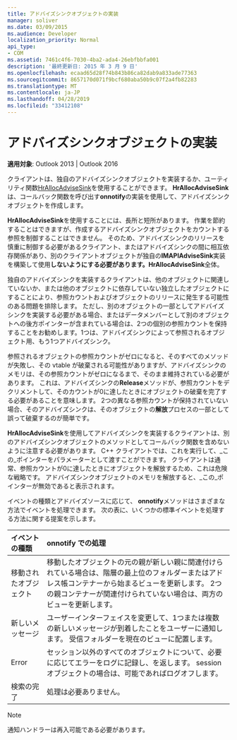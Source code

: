 ```yaml
---
title: アドバイズシンクオブジェクトの実装
manager: soliver
ms.date: 03/09/2015
ms.audience: Developer
localization_priority: Normal
api_type:
- COM
ms.assetid: 7461c4f6-7030-4ba2-ada4-26ebfbbfa001
description: '最終更新日: 2015 年 3 月 9 日'
ms.openlocfilehash: ecaad65d28f74b843b86ca82dab9a833ade77363
ms.sourcegitcommit: 8657170d071f9bcf680aba50b9c07f2a4fb82283
ms.translationtype: MT
ms.contentlocale: ja-JP
ms.lasthandoff: 04/28/2019
ms.locfileid: "33412108"
---
```

# <a name="implementing-an-advise-sink-object"></a>アドバイズシンクオブジェクトの実装

  
  
**適用対象**: Outlook 2013 | Outlook 2016 
  
クライアントは、独自のアドバイズシンクオブジェクトを実装するか、ユーティリティ関数[HrAllocAdviseSink](hrallocadvisesink.md)を使用することができます。 **HrAllocAdviseSink**は、コールバック関数を呼び出す**onnotify**の実装を使用して、アドバイズシンクオブジェクトを作成します。 
  
**HrAllocAdviseSink**を使用することには、長所と短所があります。 作業を節約することはできますが、作成するアドバイズシンクオブジェクトをカウントする参照を制御することはできません。 そのため、アドバイズシンクのリリースを慎重に制御する必要があるクライアント、またはアドバイズシンクの間に相互依存関係があり、別のクライアントオブジェクトが独自の**IMAPIAdviseSink**実装を構築して使用**しないようにする必要があります。HrAllocAdviseSink**全体。 
  
独自のアドバイズシンクを実装するクライアントは、他のオブジェクトに関連していないか、または他のオブジェクトに依存していない独立したオブジェクトにすることにより、参照カウントおよびオブジェクトのリリースに発生する可能性のある問題を排除します。 ただし、別のオブジェクトの一部としてアドバイズシンクを実装する必要がある場合、またはデータメンバーとして別のオブジェクトへの後方ポインターが含まれている場合は、2つの個別の参照カウントを保持することをお勧めします。1つは、アドバイズシンクによって参照されるオブジェクト用、もう1つアドバイズシンク。 
  
参照されるオブジェクトの参照カウントがゼロになると、そのすべてのメソッドが失敗し、その vtable が破棄される可能性がありますが、アドバイズシンクのメモリは、その参照カウントがゼロになるまで、そのまま維持されている必要があります。 これは、アドバイズシンクの**Release**メソッドが、参照カウントをデクリメントして、そのカウントが0に達したときにオブジェクトの破棄を完了する必要があることを意味します。 2つの異なる参照カウントが保持されていない場合、そのアドバイズシンクは、そのオブジェクトの**解放**プロセスの一部として誤って破棄するのが簡単です。 
  
**HrAllocAdviseSink**を使用してアドバイズシンクを実装するクライアントは、別のアドバイズシンクオブジェクトのメソッドとしてコールバック関数を含めないように注意する必要があります。 C++ クライアントでは、これを実行して、_この_ポインターをパラメーターとして渡すことができます。 クライアントは通常、参照カウントが0に達したときにオブジェクトを解放するため、これは危険な戦略です。 アドバイズシンクオブジェクトのメモリを解放すると、_この_ポインターが無効であると表示されます。 
  
イベントの種類とアドバイズソースに応じて、 **onnotify**メソッドはさまざまな方法でイベントを処理できます。 次の表に、いくつかの標準イベントを処理する方法に関する提案を示します。 
  
|**イベントの種類**|**onnotify での処理**|
|:-----|:-----|
|移動されたオブジェクト  <br/> |移動したオブジェクトの元の親が新しい親に関連付けられている場合は、階層の最上位のフォルダーまたはアドレス帳コンテナーから始まるビューを更新します。 2つの親コンテナーが関連付けられていない場合は、両方のビューを更新します。  <br/> |
|新しいメッセージ  <br/> |ユーザーインターフェイスを変更して、1つまたは複数の新しいメッセージが到着したことをユーザーに通知します。 受信フォルダーを現在のビューに配置します。  <br/> |
|Error  <br/> |セッション以外のすべてのオブジェクトについて、必要に応じてエラーをログに記録し、を返します。 session オブジェクトの場合は、可能であればログオフします。  <br/> |
|検索の完了  <br/> |処理は必要ありません。  <br/> |
   
> [!NOTE]
> 通知ハンドラーは再入可能である必要があります。 
  

